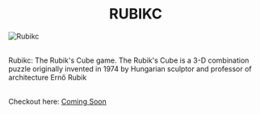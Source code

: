 
<h1  align=center>RUBIKC</h1>

<P  align=center>

<img  src="https://raw.githubusercontent.com/Prakash4844/Rubikc/main/OtherResources/Banner.jpg"  alt="Rubikc"><br><br>

Rubikc: The Rubik's Cube game. The Rubik's Cube is a 3-D combination puzzle originally invented in 1974 by Hungarian sculptor and professor of architecture Ernő Rubik<br><br>

Checkout here: [Coming Soon](#)

</P>
